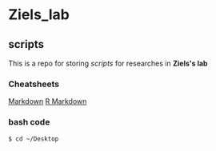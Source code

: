 # Ziels_lab
## scripts

This is a repo for storing _scripts_ for researches in __Ziels's lab__

### Cheatsheets

[Markdown](https://guides.github.com/pdfs/markdown-cheatsheet-online.pdf)
[R Markdown](https://rstudio.com/wp-content/uploads/2016/03/rmarkdown-cheatsheet-2.0.pdf)
### bash code

```bash
$ cd ~/Desktop
```
